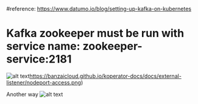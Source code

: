 #reference: https://www.datumo.io/blog/setting-up-kafka-on-kubernetes
# Kafka zookeeper must be run with service name: zookeeper-service:2181

![alt text](https://banzaicloud.github.io/koperator-docs/docs/external-listener/nodeport-access.png)https://banzaicloud.github.io/koperator-docs/docs/external-listener/nodeport-access.png)

Another way
![alt text](https://banzaicloud.github.io/koperator-docs/docs/external-listener/lb-access.png)
